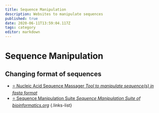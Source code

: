 ```yaml
---
title: Sequence Manipulation
description: Websites to manipulate sequences
published: true
date: 2020-06-11T13:59:04.117Z
tags: category
editor: markdown
---
```


# Sequence Manipulation

## Changing format of sequences

- [:star: Nucleic Acid Sequence Massager *Tool to manipulate sequence(s) in fasta format*](https://vdclab-wiki.herokuapp.com/en/sequence-manipulation/changing-format/NA-Sequence-Massager)
- [:star: Sequence Manipulation Suite *Sequence Manipulation Suite of bioinformatics.org*](https://vdclab-wiki.herokuapp.com/en/sequence-manipulation/changing-format/sequence-manipulation-suite)
{.links-list}